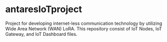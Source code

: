 # antaresIoTproject
Project for developing internet-less communication technology by utilizing Wide Area Network (WAN) LoRA. This repository consist of IoT Nodes, IoT Gateway, and IoT Dashboard files.
